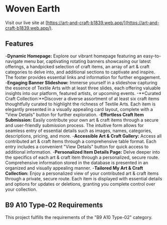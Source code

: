 # Woven Earth

Visit our live site at [https://art-and-craft-b1839.web.app/](https://art-and-craft-b1839.web.app/).

## Features

-**Dynamic Homepage:** Explore our vibrant homepage featuring an easy-to-navigate menu bar, captivating rotating banners showcasing our latest offerings, a handpicked selection of craft items, an array of art & craft categories to delve into, and additional sections to captivate and inspire. The footer provides essential links and information for further engagement.
-**Engaging Banner Slideshow:** Immerse yourself in a slideshow capturing the essence of Textile Arts with at least three slides, each offering valuable insights into our platform, featured artists, or upcoming events.
-**Curated Craft Collection:**Discover a diverse assortment of at least six craft items thoughtfully curated to highlight the richness of Textile Arts. Each item is elegantly presented in a visually appealing card layout, complete with a "View Details" button for further exploration.
-**Effortless Craft Item Submission:** Easily contribute your own art & craft items through a secure and user-friendly submission process. The intuitive form allows for seamless entry of essential details such as images, names, categories, descriptions, pricing, and more.
-**Accessible Art & Craft Gallery:** Access all contributed art & craft items through a comprehensive table format. Each entry includes a convenient "View Details" button for quick access to additional information.
-**Personalized Item Details Page:** Delve deeper into the specifics of each art & craft item through a personalized, secure route. Comprehensive information stored in the database is presented in an organized and visually appealing manner.
-**Tailored My Art & Craft Collection:** Enjoy a personalized view of your contributed art & craft items through a private, secure route. Each item is displayed with essential details and options for updates or deletions, granting you complete control over your collection.

## B9 A10 Type-02 Requirements

This project fulfills the requirements of the "B9 A10 Type-02" category.
